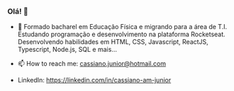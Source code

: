 ### Olá! 👋

- 🌱  Formado bacharel em Educação Física e migrando para a área de T.I.
       Estudando programação e desenvolvimento na plataforma Rocketseat.
       Desenvolvendo habilidades em HTML, CSS, Javascript, ReactJS, Typescript, Node.js, SQL e mais...

- 📫 How to reach me: cassiano.junior@hotmail.com
- LinkedIn: https://linkedin.com/in/cassiano-am-junior
              

